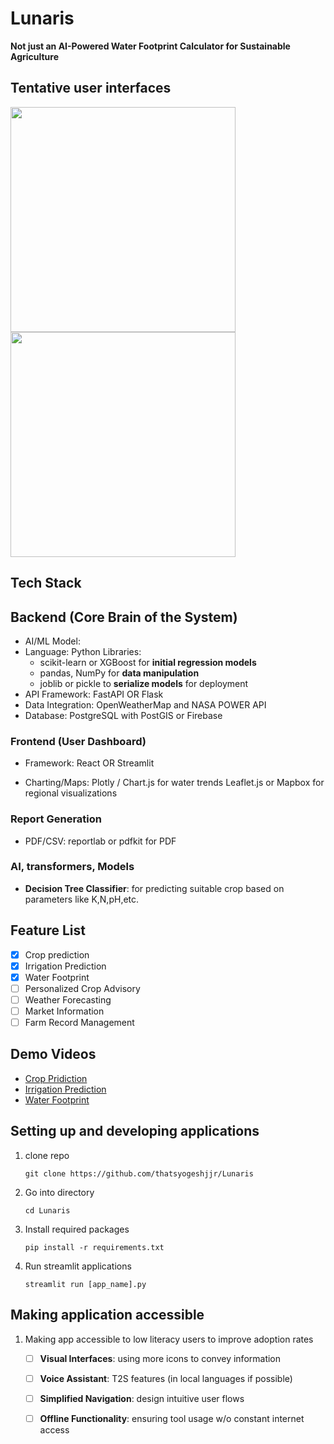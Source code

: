 # Lunaris
__Not just an AI-Powered Water Footprint Calculator for Sustainable Agriculture__

## Tentative user interfaces
<img src="https://github.com/user-attachments/assets/224e3350-cf70-4f2b-b786-ae991b12a1a1" height=360>
<img src="https://github.com/user-attachments/assets/7c7dce33-c6a1-4e13-bfcd-c308d857e33a" height=360>

## Tech Stack
## Backend (Core Brain of the System)
- AI/ML Model:
- Language: Python 
Libraries:
    - scikit-learn or XGBoost for **initial regression models**
    - pandas, NumPy for **data manipulation**
    - joblib or pickle to **serialize models** for deployment
- API Framework: FastAPI OR Flask
- Data Integration: OpenWeatherMap and NASA POWER API
- Database: PostgreSQL with PostGIS or Firebase

### Frontend (User Dashboard)
- Framework:
        React OR Streamlit
  
- Charting/Maps:
        Plotly / Chart.js for water trends
        Leaflet.js or Mapbox for regional visualizations

### Report Generation
- PDF/CSV: reportlab or pdfkit for PDF
  
### AI, transformers, Models
- **Decision Tree Classifier**:  for predicting suitable crop based on parameters like K,N,pH,etc.


## Feature List
- [x] Crop prediction
- [x] Irrigation Prediction
- [x] Water Footprint
- [ ] Personalized Crop Advisory
- [ ] Weather Forecasting
- [ ] Market Information
- [ ] Farm Record Management

## Demo Videos
- [Crop Pridiction](https://youtu.be/i9wpE1C-MpA)
- [Irrigation Prediction](#)
- [Water Footprint](#)

## Setting up and developing applications
1. clone repo
    ```
    git clone https://github.com/thatsyogeshjjr/Lunaris
    ```
2. Go into directory
    ```
    cd Lunaris
    ```
3. Install required packages
    ```
    pip install -r requirements.txt
    ```
4. Run streamlit applications
    ```
    streamlit run [app_name].py
    ``` 



## Making application accessible
1. Making app accessible to low literacy users to improve adoption rates
    - [ ] **Visual Interfaces**: using more icons to convey information
    - [ ] **Voice Assistant**: T2S features (in local languages if possible)
    - [ ] **Simplified Navigation**: design intuitive user flows
    - [ ] **Offline Functionality**: ensuring tool usage w/o constant internet access
 



